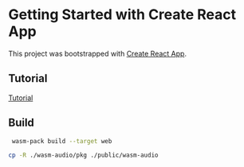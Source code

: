 # Getting Started with Create React App

This project was bootstrapped with [Create React App](https://github.com/facebook/create-react-app).

## Tutorial
[Tutorial](https://www.toptal.com/webassembly/webassembly-rust-tutorial-web-audio)

## Build
```bash
 wasm-pack build --target web
```
```bash
cp -R ./wasm-audio/pkg ./public/wasm-audio
```